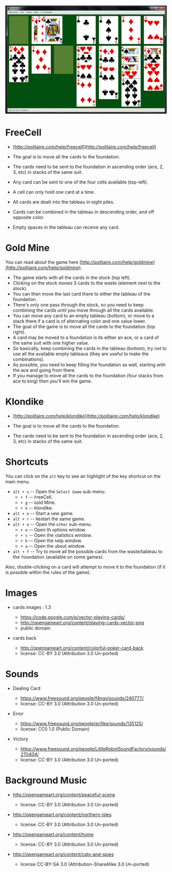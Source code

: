 ﻿![example](images/promotion/goldmine.png)


FreeCell
========

- [http://politaire.com/help/freecell](http://politaire.com/help/freecell)

- The goal is to move all the cards to the foundation.
- The cards need to be sent to the foundation in ascending order (ace, 2, 3, etc) in stacks of the same suit.
- Any card can be sent to one of the four cells available (top-left).
- A cell can only hold one card at a time.
- All cards are dealt into the tableau in eight piles.
- Cards can be combined in the tableau in descending order, and off opposite color.
- Empty spaces in the tableau can receive any card.


Gold Mine
=========

You can read about the game here [http://politaire.com/help/goldmine](http://politaire.com/help/goldmine).

- The game starts with all the cards in the stock (top left).
- Clicking on the stock moves 3 cards to the waste (element next to the stock).
- You can then move the last card there to either the tableau of the foundation.
- There's only one pass through the stock, so you need to keep combining the cards until you move through all the cards available.
- You can move any card to an empty tableau (bottom), or move to a stack there if a card is of alternating color and one value lower.
- The goal of the game is to move all the cards to the foundation (top right).
- A card may be moved to a foundation is its either an ace, or a card of the same suit with one higher value.
- So basically, keep combining the cards in the tableau (bottom), try not to use all the available empty tableaus (they are useful to make the combinations).
- As possible, you need to keep filling the foundation as well, starting with the ace and going from there.
- If you manage to move all the cards to the foundation (four stacks from ace to king) then you'll win the game.


Klondike
========

- [http://politaire.com/help/klondike](http://politaire.com/help/klondike)

- The goal is to move all the cards to the foundation.
- The cards need to be sent to the foundation in ascending order (ace, 2, 3, etc) in stacks of the same suit.


Shortcuts
=========

You can click on the `alt` key to see an highlight of the key shortcut on the main menu.

- `alt + s` -- Open the `Select Game` sub-menu.
    - `+ f` -- `F`reeCell.
    - `+ g` -- `G`old Mine.
    - `+ k` -- `K`londike.
- `alt + n` -- Start a `n`ew game.
- `alt + r` -- `R`estart the same game.
- `alt + o` -- Open the `other` sub-menu.
    - `+ o` -- Open th `o`ptions window.
    - `+ s` -- Open the `s`tatistics window.
    - `+ h` -- Open the `h`elp window.
    - `+ a` -- Open the `a`bout window.
- `alt + f` -- Try to move all the possible cards from the waste/tableau to the `f`oundation (available on some games).


Also, double-clicking on a card will attempt to move it to the foundation (if it is possible within the rules of the game).

Images
======

- cards images : 1.3
    - https://code.google.com/p/vector-playing-cards/
    - http://opengameart.org/content/playing-cards-vector-png
    - public domain

- cards back
    - http://opengameart.org/content/colorful-poker-card-back
    - license: CC-BY 3.0 (Attribution 3.0 Un-ported)

Sounds
======

- Dealing Card
    - https://www.freesound.org/people/f4ngy/sounds/240777/
    - license: CC-BY 3.0 (Attribution 3.0 Un-ported)

- Error
    - https://www.freesound.org/people/ecfike/sounds/135125/
    - license: CC0 1.0 (Public Domain)

- Victory
    - https://www.freesound.org/people/LittleRobotSoundFactory/sounds/270404/
    - license: CC-BY 3.0 (Attribution 3.0 Un-ported)

Background Music
================

- http://opengameart.org/content/peaceful-scene
    - license: CC-BY 3.0 (Attribution 3.0 Un-ported)

- http://opengameart.org/content/northern-isles
    - license: CC-BY 3.0 (Attribution 3.0 Un-ported)

- http://opengameart.org/content/home
    - license: CC-BY 3.0 (Attribution 3.0 Un-ported)

- http://opengameart.org/content/cats-and-spies
    - license CC-BY-SA 3.0 (Attribution-ShareAlike 3.0 Un-ported)
